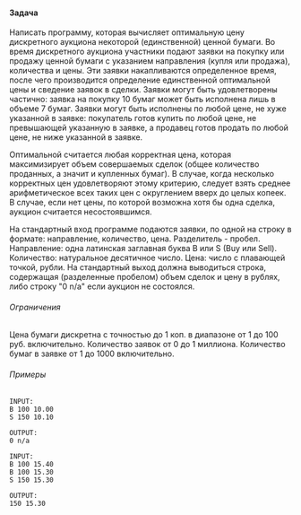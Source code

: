 #### Задача

Написать программу, которая вычисляет оптимальную цену дискретного аукциона
некоторой (единственной) ценной бумаги. Во время дискретного аукциона
участники подают заявки на покупку или продажу ценной бумаги с указанием 
направления (купля или продажа), количества и цены. Эти заявки накапливаются
определенное время, после чего производится определение единственной оптимальной
цены и сведение заявок в сделки. Заявки могут быть удовлетворены частично:
заявка на покупку 10 бумаг может быть исполнена лишь в объеме 7 бумаг.
Заявки могут быть исполнены по любой цене, не хуже указанной в заявке:
покупатель готов купить по любой цене, не превышающей указанную в заявке,
а продавец готов продать по любой цене, не ниже указанной в заявке.

Оптимальной считается любая корректная цена, которая максимизирует объем
совершаемых сделок (общее количество проданных, а значит и купленных бумаг).
В случае, когда несколько корректных цен удовлетворяют этому критерию, следует
взять среднее арифметическое всех таких цен с округлением вверх до целых копеек.
В случае, если нет цены, по которой возможна хотя бы одна сделка, аукцион
считается несостоявшимся.

На стандартный вход программе подаются заявки, по одной на строку в формате:
направление, количество, цена. Разделитель - пробел. Направление: одна латинская
заглавная буква B или S (Buy или Sell). Количество: натуральное десятичное число.
Цена: число с плавающей точкой, рубли. На стандартный выход должна выводиться строка,
содержащая (разделенные пробелом) объем  сделок и цену в рублях, либо  строку "0 n/a"
если аукцион не состоялся.

###### Ограничения
Цена бумаги дискретна с точностью до 1 коп. в диапазоне от 1 до 100 руб.
включительно. Количество заявок от 0 до 1 миллиона. Количество бумаг в заявке
от 1 до 1000 включительно.

###### Примеры
```
INPUT:
B 100 10.00
S 150 10.10

OUTPUT:
0 n/a
```
 
```
INPUT:
B 100 15.40
B 100 15.30
S 150 15.30

OUTPUT:
150 15.30
```
